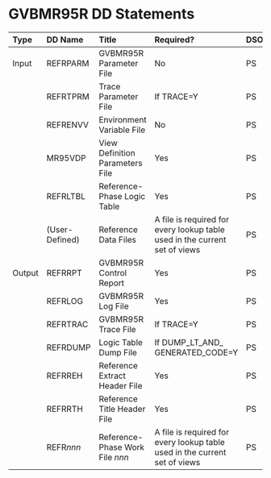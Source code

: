 # GVBMR95R DD Statements 		
  
| Type | DD Name | Title | Required? | DSORG | RECFM | LRECL |
|:-|:-|:-|:-|:-|:-|-:|
| Input | REFRPARM | GVBMR95R Parameter File | No | PS | FB | 80 |
| | REFRTPRM | Trace Parameter File | If TRACE=Y | PS | FB | 80 |
| | REFRENVV | Environment Variable File | No | PS | FB | 80 |
| | MR95VDP  | View Definition Parameters File | Yes | PS | VB | 32756 |
| | REFRLTBL | Reference-Phase Logic Table | Yes | PS | VB | 32756 |
| | (User-Defined) | Reference Data Files | A file is required for every lookup table used in the current set of views | PS | (User-Defined) | (User-Defined) |
| Output | REFRRPT | GVBMR95R Control Report | Yes | PS | VB | 164 |
| | REFRLOG  | GVBMR95R Log File | Yes | PS | VB | 164 |
| | REFRTRAC | GVBMR95R Trace File | If TRACE=Y | PS | VB | 164 |
| | REFRDUMP | Logic Table Dump File | If DUMP_LT_AND_ GENERATED_CODE=Y | PS | VB | 164 |
| | REFRREH  | Reference Extract Header File | Yes | PS | FB | 100 |
| | REFRRTH  | Reference Title Header File | Yes | PS | FB | 100 |
| | REFR*nnn* | Reference-Phase Work File *nnn* | A file is required for every lookup table used in the current set of views | PS | VB | 4144 |


